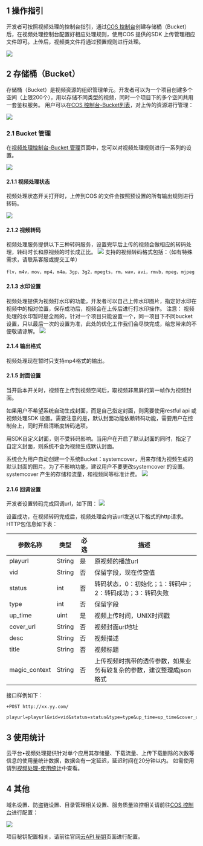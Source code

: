 ## 1 操作指引
开发者可按照视频处理的控制台指引，通过[COS 控制台](http://console.tce.fsphere.cn/cos)创建存储桶（Bucket）后，在视频处理控制台配置好相应处理规则，使用COS 提供的SDK 上传管理相应文件即可。上传后，视频类文件将通过预置规则进行处理。

![](http://imgcache.tce.fsphere.cn/static/mc.qcloudimg.com/static/img/b2bd4a17f742fa1c4e44e4ddbb311c1f/image.png)

## 2 存储桶（Bucket）
存储桶（Bucket）是视频资源的组织管理单元。开发者可以为一个项目创建多个空间（上限200个），用以存储不同类型的视频，同时一个项目下的多个空间共用一套鉴权服务。
用户可以在[COS 控制台-Bucket列表](http://console.tce.fsphere.cn/cos4/bucket)，对上传的资源进行管理：

![](http://imgcache.tce.fsphere.cn/static/mc.qcloudimg.com/static/img/b22b8e17a0c66b45a3f044a63430478a/Bucket.png)


### 2.1 Bucket 管理
在[视频处理控制台-Bucket 管理](http://console.tce.fsphere.cn/media/bucket)页面中，您可以对视频处理规则进行一系列的设置。

![](http://imgcache.tce.fsphere.cn/static/mc.qcloudimg.com/static/img/4fa3515c00d563a2ee8236ab5b19a339/image.png)

#### 2.1.1 视频处理状态

视频处理状态开关打开时，上传到COS 的文件会按照预设置的所有输出规则进行转码。

![](http://imgcache.tce.fsphere.cn/static/mc.qcloudimg.com/static/img/76503930bd150ee9b130c764568af117/image.png)

#### 2.1.2 视频转码

视频处理服务提供以下三种转码服务，设置完毕后上传的视频会做相应的转码处理，转码时长和原视频的时长成正比。
![](http://imgcache.tce.fsphere.cn/static/mc.qcloudimg.com/static/img/2645c3d9c534dd2c3ca092c5f00eee6c/image.png)
支持的视频转码格式包括：（如有特殊需求，请联系客服或提交工单）

```shell
flv，m4v，mov，mp4，m4a，3gp，3g2，mpegts，rm，wav，avi，rmvb，mpeg，mjpeg
```

#### 2.1.3 水印设置
视频处理提供为视频打水印的功能，开发者可以自己上传水印图片，指定好水印在视频中的相对位置，保存成功后，视频会在上传后进行打水印操作。
注意： 视频处理的水印暂时是全局的，针对一个项目只能设置一个，同一项目下不同bucket设置，只以最后一次的设置为准，此处的优化工作我们会尽快完成，给您带来的不便敬请谅解。
![](http://imgcache.tce.fsphere.cn/static/mc.qcloudimg.com/static/img/bf2ad6fa67992ea4913894a98a105bbe/image.png)
#### 2.1.4 输出格式
视频处理现在暂时只支持mp4格式的输出。
#### 2.1.5 封面设置
当开启本开关时，视频在上传到视频空间后，取视频非黑屏的第一帧作为视频封面。

如果用户不希望系统自动生成封面，而是自己指定封面，则需要使用restful api 或视频处理SDK 设置。需要注意的是，默认封面功能依赖转码功能，需要用户在控制台上，同时开启清晰度转码选项。

用SDK自定义封面，则不受转码影响。当用户在开启了默认封面的同时，指定了自定义封面，则系统不会为视频生成默认封面。

系统会为用户自动创建一个系统Bucket：systemcover，用来存储为视频生成的默认封面的图片。为了不影响功能，建议用户不要更改systemcover 的设置。systemcover 产生的存储和流量，和视频同等标准计费。
![](http://imgcache.tce.fsphere.cn/static/mc.qcloudimg.com/static/img/dc789d17f3bf742c9a733b7017744fc9/image.png)

#### 2.1.6 回调设置
开发者设置转码完成回调url，如下图：
![](http://imgcache.tce.fsphere.cn/static/mc.qcloudimg.com/static/img/1058fa6f2bb8394c3d35673289682a26/image.png)

设置成功，在视频转码完成后，视频处理会向该url发送以下格式的http请求。
HTTP包信息如下表：

| 参数名称          | 类型     | 必选   | 描述                                   |
| ------------- | ------ | ---- | ------------------------------------ |
| playurl       | String | 是    | 原视频的播放url                            |
| vid           | String | 否    | 保留字段，现在传空值                           |
| status        | int    | 否    | 转码状态，0：初始化；1：转码中；2：转码成功；3：转码失败       |
| type          | int    | 否    | 保留字段                                 |
| up_time       | uint   | 是    | 视频上传时间，UNIX时间戳                       |
| cover_url     | String | 否    | 视频封面url地址                            |
| desc          | String | 否    | 视频描述                                 |
| title         | String | 否    | 视频标题                                 |
| magic_context | String | 否    | 上传视频时携带的透传参数，如果业务有较复杂的参数，建议整理成json格式 |
接口样例如下：

```
+POST http://xx.yy.com/

playurl=playurl&vid=vid&status=status&type=type&up_time=up_time&cover_url=cover_url&desc=desc&title=title&magic_context=magic_context
```



## 3 使用统计
云平台•视频处理提供针对单个应用其存储量、下载流量、上传下载删除的次数等信息的使用量统计数据，数据会有一定延迟，延迟时间在20分钟以内。 如需使用请到[视频处理-使用统计](http://console.tce.fsphere.cn/media/stat)中查看。



## 4 其他

域名设置、防盗链设置、目录管理相关设置、服务质量监控相关请前往[COS 控制台](http://console.tce.fsphere.cn/cos4/bucket)进行配置：

![](http://imgcache.tce.fsphere.cn/static/mc.qcloudimg.com/static/img/1a19b7968000950c04cfcf8713eb28fd/image.png)

项目秘钥配置相关，请前往官网[云API 秘钥](http://console.tce.fsphere.cn/capi/project)页面进行配置。